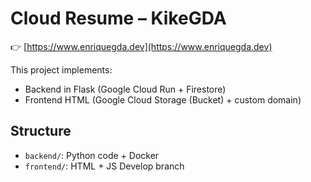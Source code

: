 # Cloud Resume – KikeGDA

👉 [https://www.enriquegda.dev](https://www.enriquegda.dev)

This project implements:

- Backend in Flask (Google Cloud Run + Firestore)
- Frontend HTML (Google Cloud Storage (Bucket) + custom domain)

## Structure

- `backend/`: Python code + Docker
- `frontend/`: HTML + JS
Develop branch
